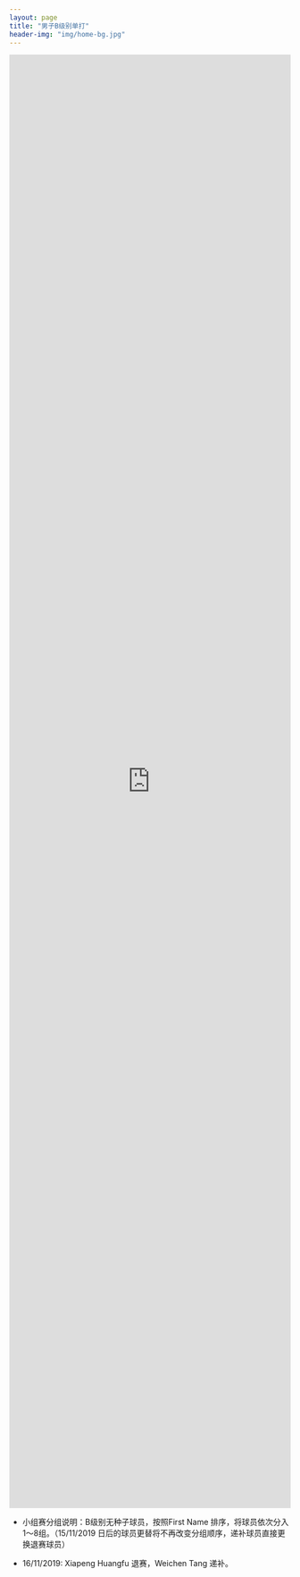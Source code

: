 ```yaml
---
layout: page
title: "男子B级别单打"
header-img: "img/home-bg.jpg"
---
```


<iframe src="https://challonge.com/actc2019_sb/module" width="100%" height="2600" frameborder="0" scrolling="auto" allowtransparency="true"></iframe>

* 小组赛分组说明：B级别无种子球员，按照First Name 排序，将球员依次分入1～8组。（15/11/2019 日后的球员更替将不再改变分组顺序，递补球员直接更换退赛球员）

* 16/11/2019: Xiapeng Huangfu 退赛，Weichen Tang 递补。
